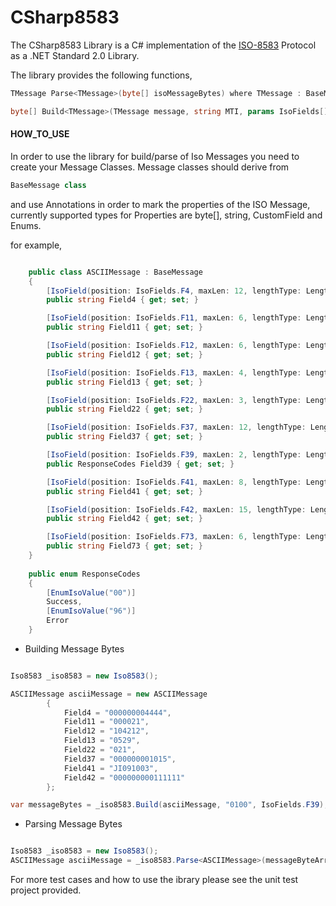 # CSharp8583

The CSharp8583 Library is a C# implementation of the [ISO-8583](https://en.wikipedia.org/wiki/ISO_8583) Protocol as a .NET Standard 2.0 Library.

The library provides the following functions,

```csharp
TMessage Parse<TMessage>(byte[] isoMessageBytes) where TMessage : BaseMessage
```

```csharp
byte[] Build<TMessage>(TMessage message, string MTI, params IsoFields[] notIncludeFields) where TMessage : BaseMessage
```

#### HOW_TO_USE ####

In order to use the library for build/parse of Iso Messages you need to create your Message Classes. Message classes should derive from 
```csharp
BaseMessage class
```

and use Annotations in order to mark the properties of the ISO Message, currently supported types for Properties are byte[], string, CustomField and Enums.

for example,

```csharp

    public class ASCIIMessage : BaseMessage
    {
        [IsoField(position: IsoFields.F4, maxLen: 12, lengthType: LengthType.FIXED, contentType: ContentType.N)]
        public string Field4 { get; set; }

        [IsoField(position: IsoFields.F11, maxLen: 6, lengthType: LengthType.FIXED, contentType: ContentType.N)]
        public string Field11 { get; set; }

        [IsoField(position: IsoFields.F12, maxLen: 6, lengthType: LengthType.FIXED, contentType: ContentType.N)]
        public string Field12 { get; set; }

        [IsoField(position: IsoFields.F13, maxLen: 4, lengthType: LengthType.FIXED, contentType: ContentType.N)]
        public string Field13 { get; set; }

        [IsoField(position: IsoFields.F22, maxLen: 3, lengthType: LengthType.FIXED, contentType: ContentType.N)]
        public string Field22 { get; set; }

        [IsoField(position: IsoFields.F37, maxLen: 12, lengthType: LengthType.FIXED, contentType: ContentType.AN)]
        public string Field37 { get; set; }

        [IsoField(position: IsoFields.F39, maxLen: 2, lengthType: LengthType.FIXED, contentType: ContentType.AN)]
        public ResponseCodes Field39 { get; set; }

        [IsoField(position: IsoFields.F41, maxLen: 8, lengthType: LengthType.FIXED, contentType: ContentType.ANS)]
        public string Field41 { get; set; }

        [IsoField(position: IsoFields.F42, maxLen: 15, lengthType: LengthType.FIXED, contentType: ContentType.ANS)]
        public string Field42 { get; set; }

        [IsoField(position: IsoFields.F73, maxLen: 6, lengthType: LengthType.FIXED, contentType: ContentType.ANS)]
        public string Field73 { get; set; }
    }
    
    public enum ResponseCodes
    {
        [EnumIsoValue("00")]
        Success,
        [EnumIsoValue("96")]
        Error
    }

```

* Building Message Bytes

```csharp

Iso8583 _iso8583 = new Iso8583();

ASCIIMessage asciiMessage = new ASCIIMessage
        {
            Field4 = "000000004444",
            Field11 = "000021",
            Field12 = "104212",
            Field13 = "0529",
            Field22 = "021",
            Field37 = "000000001015",
            Field41 = "JI091003",
            Field42 = "000000000111111"
        };

var messageBytes = _iso8583.Build(asciiMessage, "0100", IsoFields.F39);

```

* Parsing Message Bytes

```csharp

Iso8583 _iso8583 = new Iso8583();
ASCIIMessage asciiMessage = _iso8583.Parse<ASCIIMessage>(messageByteArray);

```

For more test cases and how to use the ibrary please see the unit test project provided.

